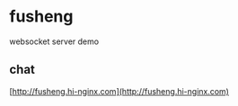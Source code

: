 # fusheng
websocket server demo 

## chat

[http://fusheng.hi-nginx.com](http://fusheng.hi-nginx.com)
